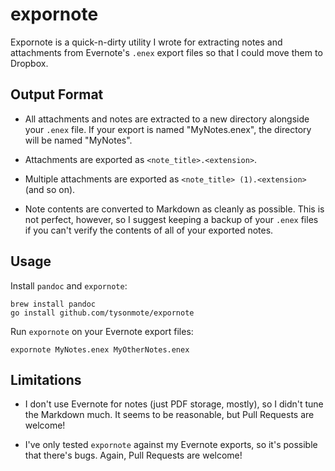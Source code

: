 # expornote

Expornote is a quick-n-dirty utility I wrote for extracting notes and
attachments from Evernote's `.enex` export files so that I could move them to
Dropbox.

## Output Format

* All attachments and notes are extracted to a new directory alongside your
  `.enex` file. If your export is named "MyNotes.enex", the directory will be
  named "MyNotes".

* Attachments are exported as `<note_title>.<extension>`.

* Multiple attachments are exported as `<note_title> (1).<extension>` (and so
  on).

* Note contents are converted to Markdown as cleanly as possible. This is not
  perfect, however, so I suggest keeping a backup of your `.enex` files if you
  can't verify the contents of all of your exported notes.

## Usage

Install `pandoc` and `expornote`:

    brew install pandoc
    go install github.com/tysonmote/expornote

Run `expornote` on your Evernote export files:

    expornote MyNotes.enex MyOtherNotes.enex

## Limitations

* I don't use Evernote for notes (just PDF storage, mostly), so I didn't tune
  the Markdown much. It seems to be reasonable, but Pull Requests are welcome!

* I've only tested `expornote` against my Evernote exports, so it's possible
  that there's bugs. Again, Pull Requests are welcome!

